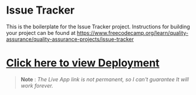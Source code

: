 # Issue Tracker

This is the boilerplate for the Issue Tracker project. Instructions for building your project can be found at https://www.freecodecamp.org/learn/quality-assurance/quality-assurance-projects/issue-tracker



# [Click here to view Deployment](https://l.prabesharyal.info.np/tB4qFl)
> __Note__ : *The Live App link is not permanent, so  I can't guarantee It will work forever.* 